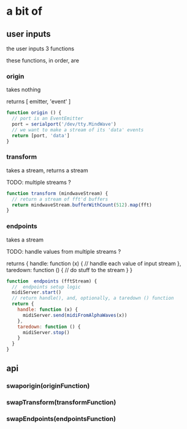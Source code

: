 # a bit of

## user inputs

the user inputs 3 functions

these functions, in order, are

### origin

takes nothing

returns [ emitter, 'event' ]

```javascript
function origin () {
  // port is an EventEmitter
  port = serialport('/dev/tty.MindWave')
  // we want to make a stream of its 'data' events
  return [port, 'data']
}
```

### transform

takes a stream, returns a stream

TODO: multiple streams ?

```javascript
function transform (mindwaveStream) {
  // return a stream of fft'd buffers 
  return mindwaveStream.bufferWithCount(512).map(fft)
}
```

### endpoints 

takes a stream 

TODO: handle values from multiple streams ?

returns {
  handle: function (x) { // handle each value of input stream },
  taredown: function () { // do stuff to the stream }
}

```javascript
function  endpoints (fftStream) {
  //  endpoints setup logic
  midiServer.start()
  // return handle(), and, optionally, a taredown () function
  return {
    handle: function (x) { 
      midiServer.send(midiFromAlphaWaves(x))
    },
    taredown: function () {
      midiServer.stop()
    }
  } 
}
```


## api

### swaporigin(originFunction)

### swapTransform(transformFunction)

### swapEndpoints(endpointsFunction)


